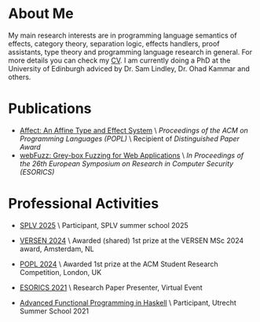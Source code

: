 # About Me

My main research interests are in programming language semantics of effects,
category theory, separation logic, effects handlers, proof assistants, type theory
and programming language research in general.
For more details you can check my [CV](/curriculum_vitae.pdf).
I am currently doing a PhD at the University of Edinburgh adviced by Dr. Sam Lindley, Dr. Ohad Kammar and others.

# Publications

- [Affect: An Affine Type and Effect System](https://dl.acm.org/doi/10.1145/3704841) \\
  *Proceedings of the ACM on Programming Languages (POPL)* \\
  Recipient of *Distinguished Paper Award*
- [webFuzz: Grey-box Fuzzing for Web Applications](https://doi.org/10.1007/978-3-030-88418-5_8) \\
  *In Proceedings of the 26th European Symposium on Research in Computer Security (ESORICS)*

# Professional Activities

- [SPLV 2025](https://spli.scot/splv/2025-edinburgh/) \\
   Participant, SPLV summer school 2025

- [VERSEN 2024](https://www.versen.nl/news_items/versen-best-master-2025/) \\
   Awarded (shared) 1st prize at the VERSEN MSc 2024 award, Amsterdam, NL

- [POPL 2024](https://popl24.sigplan.org/track/POPL-2024-student-research-competition) \\
   Awarded 1st prize at the ACM Student Research Competition, London, UK

- [ESORICS 2021](https://esorics2021.athene-center.de/) \\
   Research Paper Presenter, Virtual Event

- [Advanced Functional Programming in Haskell](https://uu-afp.github.io/) \\
   Participant, Utrecht Summer School 2021
